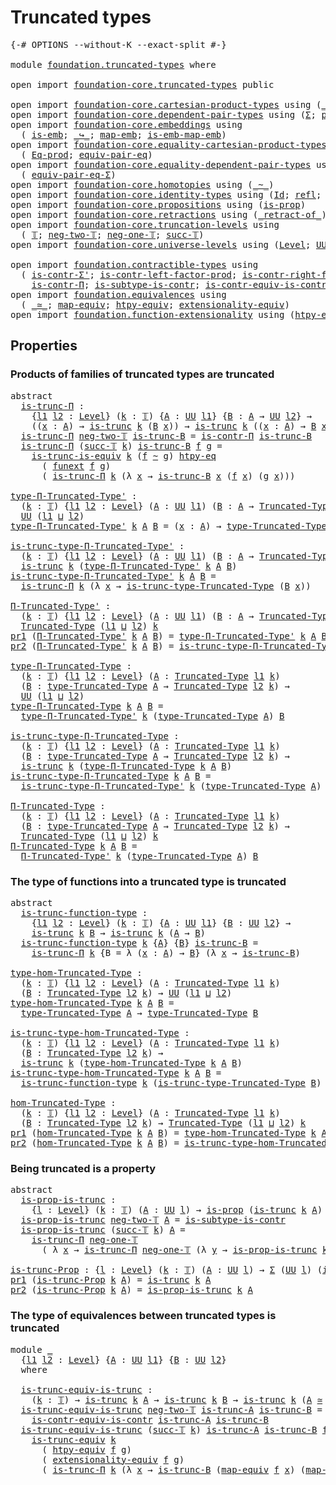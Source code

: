 # Truncated types

<pre class="Agda"><a id="28" class="Symbol">{-#</a> <a id="32" class="Keyword">OPTIONS</a> <a id="40" class="Pragma">--without-K</a> <a id="52" class="Pragma">--exact-split</a> <a id="66" class="Symbol">#-}</a>

<a id="71" class="Keyword">module</a> <a id="78" href="foundation.truncated-types.html" class="Module">foundation.truncated-types</a> <a id="105" class="Keyword">where</a>

<a id="112" class="Keyword">open</a> <a id="117" class="Keyword">import</a> <a id="124" href="foundation-core.truncated-types.html" class="Module">foundation-core.truncated-types</a> <a id="156" class="Keyword">public</a>

<a id="164" class="Keyword">open</a> <a id="169" class="Keyword">import</a> <a id="176" href="foundation-core.cartesian-product-types.html" class="Module">foundation-core.cartesian-product-types</a> <a id="216" class="Keyword">using</a> <a id="222" class="Symbol">(</a><a id="223" href="foundation-core.cartesian-product-types.html#577" class="Function Operator">_×_</a><a id="226" class="Symbol">)</a>
<a id="228" class="Keyword">open</a> <a id="233" class="Keyword">import</a> <a id="240" href="foundation-core.dependent-pair-types.html" class="Module">foundation-core.dependent-pair-types</a> <a id="277" class="Keyword">using</a> <a id="283" class="Symbol">(</a><a id="284" href="foundation-core.dependent-pair-types.html#502" class="Record">Σ</a><a id="285" class="Symbol">;</a> <a id="287" href="foundation-core.dependent-pair-types.html#575" class="InductiveConstructor">pair</a><a id="291" class="Symbol">;</a> <a id="293" href="foundation-core.dependent-pair-types.html#592" class="Field">pr1</a><a id="296" class="Symbol">;</a> <a id="298" href="foundation-core.dependent-pair-types.html#604" class="Field">pr2</a><a id="301" class="Symbol">)</a>
<a id="303" class="Keyword">open</a> <a id="308" class="Keyword">import</a> <a id="315" href="foundation-core.embeddings.html" class="Module">foundation-core.embeddings</a> <a id="342" class="Keyword">using</a>
  <a id="350" class="Symbol">(</a> <a id="352" href="foundation-core.embeddings.html#980" class="Function">is-emb</a><a id="358" class="Symbol">;</a> <a id="360" href="foundation-core.embeddings.html#1062" class="Function Operator">_↪_</a><a id="363" class="Symbol">;</a> <a id="365" href="foundation-core.embeddings.html#1205" class="Function">map-emb</a><a id="372" class="Symbol">;</a> <a id="374" href="foundation-core.embeddings.html#1252" class="Function">is-emb-map-emb</a><a id="388" class="Symbol">)</a>
<a id="390" class="Keyword">open</a> <a id="395" class="Keyword">import</a> <a id="402" href="foundation-core.equality-cartesian-product-types.html" class="Module">foundation-core.equality-cartesian-product-types</a> <a id="451" class="Keyword">using</a>
  <a id="459" class="Symbol">(</a> <a id="461" href="foundation-core.equality-cartesian-product-types.html#954" class="Function">Eq-prod</a><a id="468" class="Symbol">;</a> <a id="470" href="foundation-core.equality-cartesian-product-types.html#2322" class="Function">equiv-pair-eq</a><a id="483" class="Symbol">)</a>
<a id="485" class="Keyword">open</a> <a id="490" class="Keyword">import</a> <a id="497" href="foundation-core.equality-dependent-pair-types.html" class="Module">foundation-core.equality-dependent-pair-types</a> <a id="543" class="Keyword">using</a>
  <a id="551" class="Symbol">(</a> <a id="553" href="foundation-core.equality-dependent-pair-types.html#2412" class="Function">equiv-pair-eq-Σ</a><a id="568" class="Symbol">)</a>
<a id="570" class="Keyword">open</a> <a id="575" class="Keyword">import</a> <a id="582" href="foundation-core.homotopies.html" class="Module">foundation-core.homotopies</a> <a id="609" class="Keyword">using</a> <a id="615" class="Symbol">(</a><a id="616" href="foundation-core.homotopies.html#467" class="Function Operator">_~_</a><a id="619" class="Symbol">)</a>
<a id="621" class="Keyword">open</a> <a id="626" class="Keyword">import</a> <a id="633" href="foundation-core.identity-types.html" class="Module">foundation-core.identity-types</a> <a id="664" class="Keyword">using</a> <a id="670" class="Symbol">(</a><a id="671" href="foundation-core.identity-types.html#641" class="Datatype">Id</a><a id="673" class="Symbol">;</a> <a id="675" href="foundation-core.identity-types.html#694" class="InductiveConstructor">refl</a><a id="679" class="Symbol">;</a> <a id="681" href="foundation-core.identity-types.html#2853" class="Function">ap</a><a id="683" class="Symbol">;</a> <a id="685" href="foundation-core.identity-types.html#4583" class="Function">tr</a><a id="687" class="Symbol">)</a>
<a id="689" class="Keyword">open</a> <a id="694" class="Keyword">import</a> <a id="701" href="foundation-core.propositions.html" class="Module">foundation-core.propositions</a> <a id="730" class="Keyword">using</a> <a id="736" class="Symbol">(</a><a id="737" href="foundation-core.propositions.html#1246" class="Function">is-prop</a><a id="744" class="Symbol">)</a>
<a id="746" class="Keyword">open</a> <a id="751" class="Keyword">import</a> <a id="758" href="foundation-core.retractions.html" class="Module">foundation-core.retractions</a> <a id="786" class="Keyword">using</a> <a id="792" class="Symbol">(</a><a id="793" href="foundation-core.retractions.html#670" class="Function Operator">_retract-of_</a><a id="805" class="Symbol">)</a>
<a id="807" class="Keyword">open</a> <a id="812" class="Keyword">import</a> <a id="819" href="foundation-core.truncation-levels.html" class="Module">foundation-core.truncation-levels</a> <a id="853" class="Keyword">using</a>
  <a id="861" class="Symbol">(</a> <a id="863" href="foundation-core.truncation-levels.html#382" class="Datatype">𝕋</a><a id="864" class="Symbol">;</a> <a id="866" href="foundation-core.truncation-levels.html#403" class="InductiveConstructor">neg-two-𝕋</a><a id="875" class="Symbol">;</a> <a id="877" href="foundation-core.truncation-levels.html#435" class="Function">neg-one-𝕋</a><a id="886" class="Symbol">;</a> <a id="888" href="foundation-core.truncation-levels.html#419" class="InductiveConstructor">succ-𝕋</a><a id="894" class="Symbol">)</a>
<a id="896" class="Keyword">open</a> <a id="901" class="Keyword">import</a> <a id="908" href="foundation-core.universe-levels.html" class="Module">foundation-core.universe-levels</a> <a id="940" class="Keyword">using</a> <a id="946" class="Symbol">(</a><a id="947" href="Agda.Primitive.html#597" class="Postulate">Level</a><a id="952" class="Symbol">;</a> <a id="954" href="foundation-core.universe-levels.html#222" class="Primitive">UU</a><a id="956" class="Symbol">;</a> <a id="958" href="Agda.Primitive.html#810" class="Primitive Operator">_⊔_</a><a id="961" class="Symbol">)</a>

<a id="964" class="Keyword">open</a> <a id="969" class="Keyword">import</a> <a id="976" href="foundation.contractible-types.html" class="Module">foundation.contractible-types</a> <a id="1006" class="Keyword">using</a>
  <a id="1014" class="Symbol">(</a> <a id="1016" href="foundation-core.contractible-types.html#5794" class="Function">is-contr-Σ&#39;</a><a id="1027" class="Symbol">;</a> <a id="1029" href="foundation-core.contractible-types.html#4717" class="Function">is-contr-left-factor-prod</a><a id="1054" class="Symbol">;</a> <a id="1056" href="foundation-core.contractible-types.html#5065" class="Function">is-contr-right-factor-prod</a><a id="1082" class="Symbol">;</a>
    <a id="1088" href="foundation.contractible-types.html#1218" class="Function">is-contr-Π</a><a id="1098" class="Symbol">;</a> <a id="1100" href="foundation.contractible-types.html#2528" class="Function">is-subtype-is-contr</a><a id="1119" class="Symbol">;</a> <a id="1121" href="foundation.contractible-types.html#1681" class="Function">is-contr-equiv-is-contr</a><a id="1144" class="Symbol">)</a>
<a id="1146" class="Keyword">open</a> <a id="1151" class="Keyword">import</a> <a id="1158" href="foundation.equivalences.html" class="Module">foundation.equivalences</a> <a id="1182" class="Keyword">using</a>
  <a id="1190" class="Symbol">(</a> <a id="1192" href="foundation-core.equivalences.html#1607" class="Function Operator">_≃_</a><a id="1195" class="Symbol">;</a> <a id="1197" href="foundation-core.equivalences.html#1807" class="Function">map-equiv</a><a id="1206" class="Symbol">;</a> <a id="1208" href="foundation.equivalences.html#14032" class="Function">htpy-equiv</a><a id="1218" class="Symbol">;</a> <a id="1220" href="foundation.equivalences.html#14128" class="Function">extensionality-equiv</a><a id="1240" class="Symbol">)</a>
<a id="1242" class="Keyword">open</a> <a id="1247" class="Keyword">import</a> <a id="1254" href="foundation.function-extensionality.html" class="Module">foundation.function-extensionality</a> <a id="1289" class="Keyword">using</a> <a id="1295" class="Symbol">(</a><a id="1296" href="foundation.function-extensionality.html#946" class="Function">htpy-eq</a><a id="1303" class="Symbol">;</a> <a id="1305" href="foundation.function-extensionality.html#1240" class="Postulate">funext</a><a id="1311" class="Symbol">)</a>
</pre>
## Properties

### Products of families of truncated types are truncated

<pre class="Agda"><a id="1400" class="Keyword">abstract</a>
  <a id="is-trunc-Π"></a><a id="1411" href="foundation.truncated-types.html#1411" class="Function">is-trunc-Π</a> <a id="1422" class="Symbol">:</a>
    <a id="1428" class="Symbol">{</a><a id="1429" href="foundation.truncated-types.html#1429" class="Bound">l1</a> <a id="1432" href="foundation.truncated-types.html#1432" class="Bound">l2</a> <a id="1435" class="Symbol">:</a> <a id="1437" href="Agda.Primitive.html#597" class="Postulate">Level</a><a id="1442" class="Symbol">}</a> <a id="1444" class="Symbol">(</a><a id="1445" href="foundation.truncated-types.html#1445" class="Bound">k</a> <a id="1447" class="Symbol">:</a> <a id="1449" href="foundation-core.truncation-levels.html#382" class="Datatype">𝕋</a><a id="1450" class="Symbol">)</a> <a id="1452" class="Symbol">{</a><a id="1453" href="foundation.truncated-types.html#1453" class="Bound">A</a> <a id="1455" class="Symbol">:</a> <a id="1457" href="foundation-core.universe-levels.html#222" class="Primitive">UU</a> <a id="1460" href="foundation.truncated-types.html#1429" class="Bound">l1</a><a id="1462" class="Symbol">}</a> <a id="1464" class="Symbol">{</a><a id="1465" href="foundation.truncated-types.html#1465" class="Bound">B</a> <a id="1467" class="Symbol">:</a> <a id="1469" href="foundation.truncated-types.html#1453" class="Bound">A</a> <a id="1471" class="Symbol">→</a> <a id="1473" href="foundation-core.universe-levels.html#222" class="Primitive">UU</a> <a id="1476" href="foundation.truncated-types.html#1432" class="Bound">l2</a><a id="1478" class="Symbol">}</a> <a id="1480" class="Symbol">→</a>
    <a id="1486" class="Symbol">((</a><a id="1488" href="foundation.truncated-types.html#1488" class="Bound">x</a> <a id="1490" class="Symbol">:</a> <a id="1492" href="foundation.truncated-types.html#1453" class="Bound">A</a><a id="1493" class="Symbol">)</a> <a id="1495" class="Symbol">→</a> <a id="1497" href="foundation-core.truncated-types.html#1466" class="Function">is-trunc</a> <a id="1506" href="foundation.truncated-types.html#1445" class="Bound">k</a> <a id="1508" class="Symbol">(</a><a id="1509" href="foundation.truncated-types.html#1465" class="Bound">B</a> <a id="1511" href="foundation.truncated-types.html#1488" class="Bound">x</a><a id="1512" class="Symbol">))</a> <a id="1515" class="Symbol">→</a> <a id="1517" href="foundation-core.truncated-types.html#1466" class="Function">is-trunc</a> <a id="1526" href="foundation.truncated-types.html#1445" class="Bound">k</a> <a id="1528" class="Symbol">((</a><a id="1530" href="foundation.truncated-types.html#1530" class="Bound">x</a> <a id="1532" class="Symbol">:</a> <a id="1534" href="foundation.truncated-types.html#1453" class="Bound">A</a><a id="1535" class="Symbol">)</a> <a id="1537" class="Symbol">→</a> <a id="1539" href="foundation.truncated-types.html#1465" class="Bound">B</a> <a id="1541" href="foundation.truncated-types.html#1530" class="Bound">x</a><a id="1542" class="Symbol">)</a>
  <a id="1546" href="foundation.truncated-types.html#1411" class="Function">is-trunc-Π</a> <a id="1557" href="foundation-core.truncation-levels.html#403" class="InductiveConstructor">neg-two-𝕋</a> <a id="1567" href="foundation.truncated-types.html#1567" class="Bound">is-trunc-B</a> <a id="1578" class="Symbol">=</a> <a id="1580" href="foundation.contractible-types.html#1218" class="Function">is-contr-Π</a> <a id="1591" href="foundation.truncated-types.html#1567" class="Bound">is-trunc-B</a>
  <a id="1604" href="foundation.truncated-types.html#1411" class="Function">is-trunc-Π</a> <a id="1615" class="Symbol">(</a><a id="1616" href="foundation-core.truncation-levels.html#419" class="InductiveConstructor">succ-𝕋</a> <a id="1623" href="foundation.truncated-types.html#1623" class="Bound">k</a><a id="1624" class="Symbol">)</a> <a id="1626" href="foundation.truncated-types.html#1626" class="Bound">is-trunc-B</a> <a id="1637" href="foundation.truncated-types.html#1637" class="Bound">f</a> <a id="1639" href="foundation.truncated-types.html#1639" class="Bound">g</a> <a id="1641" class="Symbol">=</a>
    <a id="1647" href="foundation-core.truncated-types.html#3888" class="Function">is-trunc-is-equiv</a> <a id="1665" href="foundation.truncated-types.html#1623" class="Bound">k</a> <a id="1667" class="Symbol">(</a><a id="1668" href="foundation.truncated-types.html#1637" class="Bound">f</a> <a id="1670" href="foundation-core.homotopies.html#467" class="Function Operator">~</a> <a id="1672" href="foundation.truncated-types.html#1639" class="Bound">g</a><a id="1673" class="Symbol">)</a> <a id="1675" href="foundation.function-extensionality.html#946" class="Function">htpy-eq</a>
      <a id="1689" class="Symbol">(</a> <a id="1691" href="foundation.function-extensionality.html#1240" class="Postulate">funext</a> <a id="1698" href="foundation.truncated-types.html#1637" class="Bound">f</a> <a id="1700" href="foundation.truncated-types.html#1639" class="Bound">g</a><a id="1701" class="Symbol">)</a>
      <a id="1709" class="Symbol">(</a> <a id="1711" href="foundation.truncated-types.html#1411" class="Function">is-trunc-Π</a> <a id="1722" href="foundation.truncated-types.html#1623" class="Bound">k</a> <a id="1724" class="Symbol">(λ</a> <a id="1727" href="foundation.truncated-types.html#1727" class="Bound">x</a> <a id="1729" class="Symbol">→</a> <a id="1731" href="foundation.truncated-types.html#1626" class="Bound">is-trunc-B</a> <a id="1742" href="foundation.truncated-types.html#1727" class="Bound">x</a> <a id="1744" class="Symbol">(</a><a id="1745" href="foundation.truncated-types.html#1637" class="Bound">f</a> <a id="1747" href="foundation.truncated-types.html#1727" class="Bound">x</a><a id="1748" class="Symbol">)</a> <a id="1750" class="Symbol">(</a><a id="1751" href="foundation.truncated-types.html#1639" class="Bound">g</a> <a id="1753" href="foundation.truncated-types.html#1727" class="Bound">x</a><a id="1754" class="Symbol">)))</a>

<a id="type-Π-Truncated-Type&#39;"></a><a id="1759" href="foundation.truncated-types.html#1759" class="Function">type-Π-Truncated-Type&#39;</a> <a id="1782" class="Symbol">:</a>
  <a id="1786" class="Symbol">(</a><a id="1787" href="foundation.truncated-types.html#1787" class="Bound">k</a> <a id="1789" class="Symbol">:</a> <a id="1791" href="foundation-core.truncation-levels.html#382" class="Datatype">𝕋</a><a id="1792" class="Symbol">)</a> <a id="1794" class="Symbol">{</a><a id="1795" href="foundation.truncated-types.html#1795" class="Bound">l1</a> <a id="1798" href="foundation.truncated-types.html#1798" class="Bound">l2</a> <a id="1801" class="Symbol">:</a> <a id="1803" href="Agda.Primitive.html#597" class="Postulate">Level</a><a id="1808" class="Symbol">}</a> <a id="1810" class="Symbol">(</a><a id="1811" href="foundation.truncated-types.html#1811" class="Bound">A</a> <a id="1813" class="Symbol">:</a> <a id="1815" href="foundation-core.universe-levels.html#222" class="Primitive">UU</a> <a id="1818" href="foundation.truncated-types.html#1795" class="Bound">l1</a><a id="1820" class="Symbol">)</a> <a id="1822" class="Symbol">(</a><a id="1823" href="foundation.truncated-types.html#1823" class="Bound">B</a> <a id="1825" class="Symbol">:</a> <a id="1827" href="foundation.truncated-types.html#1811" class="Bound">A</a> <a id="1829" class="Symbol">→</a> <a id="1831" href="foundation-core.truncated-types.html#1651" class="Function">Truncated-Type</a> <a id="1846" href="foundation.truncated-types.html#1798" class="Bound">l2</a> <a id="1849" href="foundation.truncated-types.html#1787" class="Bound">k</a><a id="1850" class="Symbol">)</a> <a id="1852" class="Symbol">→</a>
  <a id="1856" href="foundation-core.universe-levels.html#222" class="Primitive">UU</a> <a id="1859" class="Symbol">(</a><a id="1860" href="foundation.truncated-types.html#1795" class="Bound">l1</a> <a id="1863" href="Agda.Primitive.html#810" class="Primitive Operator">⊔</a> <a id="1865" href="foundation.truncated-types.html#1798" class="Bound">l2</a><a id="1867" class="Symbol">)</a>
<a id="1869" href="foundation.truncated-types.html#1759" class="Function">type-Π-Truncated-Type&#39;</a> <a id="1892" href="foundation.truncated-types.html#1892" class="Bound">k</a> <a id="1894" href="foundation.truncated-types.html#1894" class="Bound">A</a> <a id="1896" href="foundation.truncated-types.html#1896" class="Bound">B</a> <a id="1898" class="Symbol">=</a> <a id="1900" class="Symbol">(</a><a id="1901" href="foundation.truncated-types.html#1901" class="Bound">x</a> <a id="1903" class="Symbol">:</a> <a id="1905" href="foundation.truncated-types.html#1894" class="Bound">A</a><a id="1906" class="Symbol">)</a> <a id="1908" class="Symbol">→</a> <a id="1910" href="foundation-core.truncated-types.html#1786" class="Function">type-Truncated-Type</a> <a id="1930" class="Symbol">(</a><a id="1931" href="foundation.truncated-types.html#1896" class="Bound">B</a> <a id="1933" href="foundation.truncated-types.html#1901" class="Bound">x</a><a id="1934" class="Symbol">)</a>

<a id="is-trunc-type-Π-Truncated-Type&#39;"></a><a id="1937" href="foundation.truncated-types.html#1937" class="Function">is-trunc-type-Π-Truncated-Type&#39;</a> <a id="1969" class="Symbol">:</a>
  <a id="1973" class="Symbol">(</a><a id="1974" href="foundation.truncated-types.html#1974" class="Bound">k</a> <a id="1976" class="Symbol">:</a> <a id="1978" href="foundation-core.truncation-levels.html#382" class="Datatype">𝕋</a><a id="1979" class="Symbol">)</a> <a id="1981" class="Symbol">{</a><a id="1982" href="foundation.truncated-types.html#1982" class="Bound">l1</a> <a id="1985" href="foundation.truncated-types.html#1985" class="Bound">l2</a> <a id="1988" class="Symbol">:</a> <a id="1990" href="Agda.Primitive.html#597" class="Postulate">Level</a><a id="1995" class="Symbol">}</a> <a id="1997" class="Symbol">(</a><a id="1998" href="foundation.truncated-types.html#1998" class="Bound">A</a> <a id="2000" class="Symbol">:</a> <a id="2002" href="foundation-core.universe-levels.html#222" class="Primitive">UU</a> <a id="2005" href="foundation.truncated-types.html#1982" class="Bound">l1</a><a id="2007" class="Symbol">)</a> <a id="2009" class="Symbol">(</a><a id="2010" href="foundation.truncated-types.html#2010" class="Bound">B</a> <a id="2012" class="Symbol">:</a> <a id="2014" href="foundation.truncated-types.html#1998" class="Bound">A</a> <a id="2016" class="Symbol">→</a> <a id="2018" href="foundation-core.truncated-types.html#1651" class="Function">Truncated-Type</a> <a id="2033" href="foundation.truncated-types.html#1985" class="Bound">l2</a> <a id="2036" href="foundation.truncated-types.html#1974" class="Bound">k</a><a id="2037" class="Symbol">)</a> <a id="2039" class="Symbol">→</a>
  <a id="2043" href="foundation-core.truncated-types.html#1466" class="Function">is-trunc</a> <a id="2052" href="foundation.truncated-types.html#1974" class="Bound">k</a> <a id="2054" class="Symbol">(</a><a id="2055" href="foundation.truncated-types.html#1759" class="Function">type-Π-Truncated-Type&#39;</a> <a id="2078" href="foundation.truncated-types.html#1974" class="Bound">k</a> <a id="2080" href="foundation.truncated-types.html#1998" class="Bound">A</a> <a id="2082" href="foundation.truncated-types.html#2010" class="Bound">B</a><a id="2083" class="Symbol">)</a>
<a id="2085" href="foundation.truncated-types.html#1937" class="Function">is-trunc-type-Π-Truncated-Type&#39;</a> <a id="2117" href="foundation.truncated-types.html#2117" class="Bound">k</a> <a id="2119" href="foundation.truncated-types.html#2119" class="Bound">A</a> <a id="2121" href="foundation.truncated-types.html#2121" class="Bound">B</a> <a id="2123" class="Symbol">=</a>
  <a id="2127" href="foundation.truncated-types.html#1411" class="Function">is-trunc-Π</a> <a id="2138" href="foundation.truncated-types.html#2117" class="Bound">k</a> <a id="2140" class="Symbol">(λ</a> <a id="2143" href="foundation.truncated-types.html#2143" class="Bound">x</a> <a id="2145" class="Symbol">→</a> <a id="2147" href="foundation-core.truncated-types.html#1878" class="Function">is-trunc-type-Truncated-Type</a> <a id="2176" class="Symbol">(</a><a id="2177" href="foundation.truncated-types.html#2121" class="Bound">B</a> <a id="2179" href="foundation.truncated-types.html#2143" class="Bound">x</a><a id="2180" class="Symbol">))</a>

<a id="Π-Truncated-Type&#39;"></a><a id="2184" href="foundation.truncated-types.html#2184" class="Function">Π-Truncated-Type&#39;</a> <a id="2202" class="Symbol">:</a>
  <a id="2206" class="Symbol">(</a><a id="2207" href="foundation.truncated-types.html#2207" class="Bound">k</a> <a id="2209" class="Symbol">:</a> <a id="2211" href="foundation-core.truncation-levels.html#382" class="Datatype">𝕋</a><a id="2212" class="Symbol">)</a> <a id="2214" class="Symbol">{</a><a id="2215" href="foundation.truncated-types.html#2215" class="Bound">l1</a> <a id="2218" href="foundation.truncated-types.html#2218" class="Bound">l2</a> <a id="2221" class="Symbol">:</a> <a id="2223" href="Agda.Primitive.html#597" class="Postulate">Level</a><a id="2228" class="Symbol">}</a> <a id="2230" class="Symbol">(</a><a id="2231" href="foundation.truncated-types.html#2231" class="Bound">A</a> <a id="2233" class="Symbol">:</a> <a id="2235" href="foundation-core.universe-levels.html#222" class="Primitive">UU</a> <a id="2238" href="foundation.truncated-types.html#2215" class="Bound">l1</a><a id="2240" class="Symbol">)</a> <a id="2242" class="Symbol">(</a><a id="2243" href="foundation.truncated-types.html#2243" class="Bound">B</a> <a id="2245" class="Symbol">:</a> <a id="2247" href="foundation.truncated-types.html#2231" class="Bound">A</a> <a id="2249" class="Symbol">→</a> <a id="2251" href="foundation-core.truncated-types.html#1651" class="Function">Truncated-Type</a> <a id="2266" href="foundation.truncated-types.html#2218" class="Bound">l2</a> <a id="2269" href="foundation.truncated-types.html#2207" class="Bound">k</a><a id="2270" class="Symbol">)</a> <a id="2272" class="Symbol">→</a>
  <a id="2276" href="foundation-core.truncated-types.html#1651" class="Function">Truncated-Type</a> <a id="2291" class="Symbol">(</a><a id="2292" href="foundation.truncated-types.html#2215" class="Bound">l1</a> <a id="2295" href="Agda.Primitive.html#810" class="Primitive Operator">⊔</a> <a id="2297" href="foundation.truncated-types.html#2218" class="Bound">l2</a><a id="2299" class="Symbol">)</a> <a id="2301" href="foundation.truncated-types.html#2207" class="Bound">k</a>
<a id="2303" href="foundation-core.dependent-pair-types.html#592" class="Field">pr1</a> <a id="2307" class="Symbol">(</a><a id="2308" href="foundation.truncated-types.html#2184" class="Function">Π-Truncated-Type&#39;</a> <a id="2326" href="foundation.truncated-types.html#2326" class="Bound">k</a> <a id="2328" href="foundation.truncated-types.html#2328" class="Bound">A</a> <a id="2330" href="foundation.truncated-types.html#2330" class="Bound">B</a><a id="2331" class="Symbol">)</a> <a id="2333" class="Symbol">=</a> <a id="2335" href="foundation.truncated-types.html#1759" class="Function">type-Π-Truncated-Type&#39;</a> <a id="2358" href="foundation.truncated-types.html#2326" class="Bound">k</a> <a id="2360" href="foundation.truncated-types.html#2328" class="Bound">A</a> <a id="2362" href="foundation.truncated-types.html#2330" class="Bound">B</a>
<a id="2364" href="foundation-core.dependent-pair-types.html#604" class="Field">pr2</a> <a id="2368" class="Symbol">(</a><a id="2369" href="foundation.truncated-types.html#2184" class="Function">Π-Truncated-Type&#39;</a> <a id="2387" href="foundation.truncated-types.html#2387" class="Bound">k</a> <a id="2389" href="foundation.truncated-types.html#2389" class="Bound">A</a> <a id="2391" href="foundation.truncated-types.html#2391" class="Bound">B</a><a id="2392" class="Symbol">)</a> <a id="2394" class="Symbol">=</a> <a id="2396" href="foundation.truncated-types.html#1937" class="Function">is-trunc-type-Π-Truncated-Type&#39;</a> <a id="2428" href="foundation.truncated-types.html#2387" class="Bound">k</a> <a id="2430" href="foundation.truncated-types.html#2389" class="Bound">A</a> <a id="2432" href="foundation.truncated-types.html#2391" class="Bound">B</a>

<a id="type-Π-Truncated-Type"></a><a id="2435" href="foundation.truncated-types.html#2435" class="Function">type-Π-Truncated-Type</a> <a id="2457" class="Symbol">:</a>
  <a id="2461" class="Symbol">(</a><a id="2462" href="foundation.truncated-types.html#2462" class="Bound">k</a> <a id="2464" class="Symbol">:</a> <a id="2466" href="foundation-core.truncation-levels.html#382" class="Datatype">𝕋</a><a id="2467" class="Symbol">)</a> <a id="2469" class="Symbol">{</a><a id="2470" href="foundation.truncated-types.html#2470" class="Bound">l1</a> <a id="2473" href="foundation.truncated-types.html#2473" class="Bound">l2</a> <a id="2476" class="Symbol">:</a> <a id="2478" href="Agda.Primitive.html#597" class="Postulate">Level</a><a id="2483" class="Symbol">}</a> <a id="2485" class="Symbol">(</a><a id="2486" href="foundation.truncated-types.html#2486" class="Bound">A</a> <a id="2488" class="Symbol">:</a> <a id="2490" href="foundation-core.truncated-types.html#1651" class="Function">Truncated-Type</a> <a id="2505" href="foundation.truncated-types.html#2470" class="Bound">l1</a> <a id="2508" href="foundation.truncated-types.html#2462" class="Bound">k</a><a id="2509" class="Symbol">)</a>
  <a id="2513" class="Symbol">(</a><a id="2514" href="foundation.truncated-types.html#2514" class="Bound">B</a> <a id="2516" class="Symbol">:</a> <a id="2518" href="foundation-core.truncated-types.html#1786" class="Function">type-Truncated-Type</a> <a id="2538" href="foundation.truncated-types.html#2486" class="Bound">A</a> <a id="2540" class="Symbol">→</a> <a id="2542" href="foundation-core.truncated-types.html#1651" class="Function">Truncated-Type</a> <a id="2557" href="foundation.truncated-types.html#2473" class="Bound">l2</a> <a id="2560" href="foundation.truncated-types.html#2462" class="Bound">k</a><a id="2561" class="Symbol">)</a> <a id="2563" class="Symbol">→</a>
  <a id="2567" href="foundation-core.universe-levels.html#222" class="Primitive">UU</a> <a id="2570" class="Symbol">(</a><a id="2571" href="foundation.truncated-types.html#2470" class="Bound">l1</a> <a id="2574" href="Agda.Primitive.html#810" class="Primitive Operator">⊔</a> <a id="2576" href="foundation.truncated-types.html#2473" class="Bound">l2</a><a id="2578" class="Symbol">)</a>
<a id="2580" href="foundation.truncated-types.html#2435" class="Function">type-Π-Truncated-Type</a> <a id="2602" href="foundation.truncated-types.html#2602" class="Bound">k</a> <a id="2604" href="foundation.truncated-types.html#2604" class="Bound">A</a> <a id="2606" href="foundation.truncated-types.html#2606" class="Bound">B</a> <a id="2608" class="Symbol">=</a>
  <a id="2612" href="foundation.truncated-types.html#1759" class="Function">type-Π-Truncated-Type&#39;</a> <a id="2635" href="foundation.truncated-types.html#2602" class="Bound">k</a> <a id="2637" class="Symbol">(</a><a id="2638" href="foundation-core.truncated-types.html#1786" class="Function">type-Truncated-Type</a> <a id="2658" href="foundation.truncated-types.html#2604" class="Bound">A</a><a id="2659" class="Symbol">)</a> <a id="2661" href="foundation.truncated-types.html#2606" class="Bound">B</a>

<a id="is-trunc-type-Π-Truncated-Type"></a><a id="2664" href="foundation.truncated-types.html#2664" class="Function">is-trunc-type-Π-Truncated-Type</a> <a id="2695" class="Symbol">:</a>
  <a id="2699" class="Symbol">(</a><a id="2700" href="foundation.truncated-types.html#2700" class="Bound">k</a> <a id="2702" class="Symbol">:</a> <a id="2704" href="foundation-core.truncation-levels.html#382" class="Datatype">𝕋</a><a id="2705" class="Symbol">)</a> <a id="2707" class="Symbol">{</a><a id="2708" href="foundation.truncated-types.html#2708" class="Bound">l1</a> <a id="2711" href="foundation.truncated-types.html#2711" class="Bound">l2</a> <a id="2714" class="Symbol">:</a> <a id="2716" href="Agda.Primitive.html#597" class="Postulate">Level</a><a id="2721" class="Symbol">}</a> <a id="2723" class="Symbol">(</a><a id="2724" href="foundation.truncated-types.html#2724" class="Bound">A</a> <a id="2726" class="Symbol">:</a> <a id="2728" href="foundation-core.truncated-types.html#1651" class="Function">Truncated-Type</a> <a id="2743" href="foundation.truncated-types.html#2708" class="Bound">l1</a> <a id="2746" href="foundation.truncated-types.html#2700" class="Bound">k</a><a id="2747" class="Symbol">)</a>
  <a id="2751" class="Symbol">(</a><a id="2752" href="foundation.truncated-types.html#2752" class="Bound">B</a> <a id="2754" class="Symbol">:</a> <a id="2756" href="foundation-core.truncated-types.html#1786" class="Function">type-Truncated-Type</a> <a id="2776" href="foundation.truncated-types.html#2724" class="Bound">A</a> <a id="2778" class="Symbol">→</a> <a id="2780" href="foundation-core.truncated-types.html#1651" class="Function">Truncated-Type</a> <a id="2795" href="foundation.truncated-types.html#2711" class="Bound">l2</a> <a id="2798" href="foundation.truncated-types.html#2700" class="Bound">k</a><a id="2799" class="Symbol">)</a> <a id="2801" class="Symbol">→</a>
  <a id="2805" href="foundation-core.truncated-types.html#1466" class="Function">is-trunc</a> <a id="2814" href="foundation.truncated-types.html#2700" class="Bound">k</a> <a id="2816" class="Symbol">(</a><a id="2817" href="foundation.truncated-types.html#2435" class="Function">type-Π-Truncated-Type</a> <a id="2839" href="foundation.truncated-types.html#2700" class="Bound">k</a> <a id="2841" href="foundation.truncated-types.html#2724" class="Bound">A</a> <a id="2843" href="foundation.truncated-types.html#2752" class="Bound">B</a><a id="2844" class="Symbol">)</a>
<a id="2846" href="foundation.truncated-types.html#2664" class="Function">is-trunc-type-Π-Truncated-Type</a> <a id="2877" href="foundation.truncated-types.html#2877" class="Bound">k</a> <a id="2879" href="foundation.truncated-types.html#2879" class="Bound">A</a> <a id="2881" href="foundation.truncated-types.html#2881" class="Bound">B</a> <a id="2883" class="Symbol">=</a>
  <a id="2887" href="foundation.truncated-types.html#1937" class="Function">is-trunc-type-Π-Truncated-Type&#39;</a> <a id="2919" href="foundation.truncated-types.html#2877" class="Bound">k</a> <a id="2921" class="Symbol">(</a><a id="2922" href="foundation-core.truncated-types.html#1786" class="Function">type-Truncated-Type</a> <a id="2942" href="foundation.truncated-types.html#2879" class="Bound">A</a><a id="2943" class="Symbol">)</a> <a id="2945" href="foundation.truncated-types.html#2881" class="Bound">B</a>

<a id="Π-Truncated-Type"></a><a id="2948" href="foundation.truncated-types.html#2948" class="Function">Π-Truncated-Type</a> <a id="2965" class="Symbol">:</a>
  <a id="2969" class="Symbol">(</a><a id="2970" href="foundation.truncated-types.html#2970" class="Bound">k</a> <a id="2972" class="Symbol">:</a> <a id="2974" href="foundation-core.truncation-levels.html#382" class="Datatype">𝕋</a><a id="2975" class="Symbol">)</a> <a id="2977" class="Symbol">{</a><a id="2978" href="foundation.truncated-types.html#2978" class="Bound">l1</a> <a id="2981" href="foundation.truncated-types.html#2981" class="Bound">l2</a> <a id="2984" class="Symbol">:</a> <a id="2986" href="Agda.Primitive.html#597" class="Postulate">Level</a><a id="2991" class="Symbol">}</a> <a id="2993" class="Symbol">(</a><a id="2994" href="foundation.truncated-types.html#2994" class="Bound">A</a> <a id="2996" class="Symbol">:</a> <a id="2998" href="foundation-core.truncated-types.html#1651" class="Function">Truncated-Type</a> <a id="3013" href="foundation.truncated-types.html#2978" class="Bound">l1</a> <a id="3016" href="foundation.truncated-types.html#2970" class="Bound">k</a><a id="3017" class="Symbol">)</a>
  <a id="3021" class="Symbol">(</a><a id="3022" href="foundation.truncated-types.html#3022" class="Bound">B</a> <a id="3024" class="Symbol">:</a> <a id="3026" href="foundation-core.truncated-types.html#1786" class="Function">type-Truncated-Type</a> <a id="3046" href="foundation.truncated-types.html#2994" class="Bound">A</a> <a id="3048" class="Symbol">→</a> <a id="3050" href="foundation-core.truncated-types.html#1651" class="Function">Truncated-Type</a> <a id="3065" href="foundation.truncated-types.html#2981" class="Bound">l2</a> <a id="3068" href="foundation.truncated-types.html#2970" class="Bound">k</a><a id="3069" class="Symbol">)</a> <a id="3071" class="Symbol">→</a>
  <a id="3075" href="foundation-core.truncated-types.html#1651" class="Function">Truncated-Type</a> <a id="3090" class="Symbol">(</a><a id="3091" href="foundation.truncated-types.html#2978" class="Bound">l1</a> <a id="3094" href="Agda.Primitive.html#810" class="Primitive Operator">⊔</a> <a id="3096" href="foundation.truncated-types.html#2981" class="Bound">l2</a><a id="3098" class="Symbol">)</a> <a id="3100" href="foundation.truncated-types.html#2970" class="Bound">k</a>
<a id="3102" href="foundation.truncated-types.html#2948" class="Function">Π-Truncated-Type</a> <a id="3119" href="foundation.truncated-types.html#3119" class="Bound">k</a> <a id="3121" href="foundation.truncated-types.html#3121" class="Bound">A</a> <a id="3123" href="foundation.truncated-types.html#3123" class="Bound">B</a> <a id="3125" class="Symbol">=</a>
  <a id="3129" href="foundation.truncated-types.html#2184" class="Function">Π-Truncated-Type&#39;</a> <a id="3147" href="foundation.truncated-types.html#3119" class="Bound">k</a> <a id="3149" class="Symbol">(</a><a id="3150" href="foundation-core.truncated-types.html#1786" class="Function">type-Truncated-Type</a> <a id="3170" href="foundation.truncated-types.html#3121" class="Bound">A</a><a id="3171" class="Symbol">)</a> <a id="3173" href="foundation.truncated-types.html#3123" class="Bound">B</a>
</pre>
### The type of functions into a truncated type is truncated

<pre class="Agda"><a id="3250" class="Keyword">abstract</a>
  <a id="is-trunc-function-type"></a><a id="3261" href="foundation.truncated-types.html#3261" class="Function">is-trunc-function-type</a> <a id="3284" class="Symbol">:</a>
    <a id="3290" class="Symbol">{</a><a id="3291" href="foundation.truncated-types.html#3291" class="Bound">l1</a> <a id="3294" href="foundation.truncated-types.html#3294" class="Bound">l2</a> <a id="3297" class="Symbol">:</a> <a id="3299" href="Agda.Primitive.html#597" class="Postulate">Level</a><a id="3304" class="Symbol">}</a> <a id="3306" class="Symbol">(</a><a id="3307" href="foundation.truncated-types.html#3307" class="Bound">k</a> <a id="3309" class="Symbol">:</a> <a id="3311" href="foundation-core.truncation-levels.html#382" class="Datatype">𝕋</a><a id="3312" class="Symbol">)</a> <a id="3314" class="Symbol">{</a><a id="3315" href="foundation.truncated-types.html#3315" class="Bound">A</a> <a id="3317" class="Symbol">:</a> <a id="3319" href="foundation-core.universe-levels.html#222" class="Primitive">UU</a> <a id="3322" href="foundation.truncated-types.html#3291" class="Bound">l1</a><a id="3324" class="Symbol">}</a> <a id="3326" class="Symbol">{</a><a id="3327" href="foundation.truncated-types.html#3327" class="Bound">B</a> <a id="3329" class="Symbol">:</a> <a id="3331" href="foundation-core.universe-levels.html#222" class="Primitive">UU</a> <a id="3334" href="foundation.truncated-types.html#3294" class="Bound">l2</a><a id="3336" class="Symbol">}</a> <a id="3338" class="Symbol">→</a>
    <a id="3344" href="foundation-core.truncated-types.html#1466" class="Function">is-trunc</a> <a id="3353" href="foundation.truncated-types.html#3307" class="Bound">k</a> <a id="3355" href="foundation.truncated-types.html#3327" class="Bound">B</a> <a id="3357" class="Symbol">→</a> <a id="3359" href="foundation-core.truncated-types.html#1466" class="Function">is-trunc</a> <a id="3368" href="foundation.truncated-types.html#3307" class="Bound">k</a> <a id="3370" class="Symbol">(</a><a id="3371" href="foundation.truncated-types.html#3315" class="Bound">A</a> <a id="3373" class="Symbol">→</a> <a id="3375" href="foundation.truncated-types.html#3327" class="Bound">B</a><a id="3376" class="Symbol">)</a>
  <a id="3380" href="foundation.truncated-types.html#3261" class="Function">is-trunc-function-type</a> <a id="3403" href="foundation.truncated-types.html#3403" class="Bound">k</a> <a id="3405" class="Symbol">{</a><a id="3406" href="foundation.truncated-types.html#3406" class="Bound">A</a><a id="3407" class="Symbol">}</a> <a id="3409" class="Symbol">{</a><a id="3410" href="foundation.truncated-types.html#3410" class="Bound">B</a><a id="3411" class="Symbol">}</a> <a id="3413" href="foundation.truncated-types.html#3413" class="Bound">is-trunc-B</a> <a id="3424" class="Symbol">=</a>
    <a id="3430" href="foundation.truncated-types.html#1411" class="Function">is-trunc-Π</a> <a id="3441" href="foundation.truncated-types.html#3403" class="Bound">k</a> <a id="3443" class="Symbol">{</a><a id="3444" class="Argument">B</a> <a id="3446" class="Symbol">=</a> <a id="3448" class="Symbol">λ</a> <a id="3450" class="Symbol">(</a><a id="3451" href="foundation.truncated-types.html#3451" class="Bound">x</a> <a id="3453" class="Symbol">:</a> <a id="3455" href="foundation.truncated-types.html#3406" class="Bound">A</a><a id="3456" class="Symbol">)</a> <a id="3458" class="Symbol">→</a> <a id="3460" href="foundation.truncated-types.html#3410" class="Bound">B</a><a id="3461" class="Symbol">}</a> <a id="3463" class="Symbol">(λ</a> <a id="3466" href="foundation.truncated-types.html#3466" class="Bound">x</a> <a id="3468" class="Symbol">→</a> <a id="3470" href="foundation.truncated-types.html#3413" class="Bound">is-trunc-B</a><a id="3480" class="Symbol">)</a>

<a id="type-hom-Truncated-Type"></a><a id="3483" href="foundation.truncated-types.html#3483" class="Function">type-hom-Truncated-Type</a> <a id="3507" class="Symbol">:</a>
  <a id="3511" class="Symbol">(</a><a id="3512" href="foundation.truncated-types.html#3512" class="Bound">k</a> <a id="3514" class="Symbol">:</a> <a id="3516" href="foundation-core.truncation-levels.html#382" class="Datatype">𝕋</a><a id="3517" class="Symbol">)</a> <a id="3519" class="Symbol">{</a><a id="3520" href="foundation.truncated-types.html#3520" class="Bound">l1</a> <a id="3523" href="foundation.truncated-types.html#3523" class="Bound">l2</a> <a id="3526" class="Symbol">:</a> <a id="3528" href="Agda.Primitive.html#597" class="Postulate">Level</a><a id="3533" class="Symbol">}</a> <a id="3535" class="Symbol">(</a><a id="3536" href="foundation.truncated-types.html#3536" class="Bound">A</a> <a id="3538" class="Symbol">:</a> <a id="3540" href="foundation-core.truncated-types.html#1651" class="Function">Truncated-Type</a> <a id="3555" href="foundation.truncated-types.html#3520" class="Bound">l1</a> <a id="3558" href="foundation.truncated-types.html#3512" class="Bound">k</a><a id="3559" class="Symbol">)</a>
  <a id="3563" class="Symbol">(</a><a id="3564" href="foundation.truncated-types.html#3564" class="Bound">B</a> <a id="3566" class="Symbol">:</a> <a id="3568" href="foundation-core.truncated-types.html#1651" class="Function">Truncated-Type</a> <a id="3583" href="foundation.truncated-types.html#3523" class="Bound">l2</a> <a id="3586" href="foundation.truncated-types.html#3512" class="Bound">k</a><a id="3587" class="Symbol">)</a> <a id="3589" class="Symbol">→</a> <a id="3591" href="foundation-core.universe-levels.html#222" class="Primitive">UU</a> <a id="3594" class="Symbol">(</a><a id="3595" href="foundation.truncated-types.html#3520" class="Bound">l1</a> <a id="3598" href="Agda.Primitive.html#810" class="Primitive Operator">⊔</a> <a id="3600" href="foundation.truncated-types.html#3523" class="Bound">l2</a><a id="3602" class="Symbol">)</a>
<a id="3604" href="foundation.truncated-types.html#3483" class="Function">type-hom-Truncated-Type</a> <a id="3628" href="foundation.truncated-types.html#3628" class="Bound">k</a> <a id="3630" href="foundation.truncated-types.html#3630" class="Bound">A</a> <a id="3632" href="foundation.truncated-types.html#3632" class="Bound">B</a> <a id="3634" class="Symbol">=</a>
  <a id="3638" href="foundation-core.truncated-types.html#1786" class="Function">type-Truncated-Type</a> <a id="3658" href="foundation.truncated-types.html#3630" class="Bound">A</a> <a id="3660" class="Symbol">→</a> <a id="3662" href="foundation-core.truncated-types.html#1786" class="Function">type-Truncated-Type</a> <a id="3682" href="foundation.truncated-types.html#3632" class="Bound">B</a>

<a id="is-trunc-type-hom-Truncated-Type"></a><a id="3685" href="foundation.truncated-types.html#3685" class="Function">is-trunc-type-hom-Truncated-Type</a> <a id="3718" class="Symbol">:</a>
  <a id="3722" class="Symbol">(</a><a id="3723" href="foundation.truncated-types.html#3723" class="Bound">k</a> <a id="3725" class="Symbol">:</a> <a id="3727" href="foundation-core.truncation-levels.html#382" class="Datatype">𝕋</a><a id="3728" class="Symbol">)</a> <a id="3730" class="Symbol">{</a><a id="3731" href="foundation.truncated-types.html#3731" class="Bound">l1</a> <a id="3734" href="foundation.truncated-types.html#3734" class="Bound">l2</a> <a id="3737" class="Symbol">:</a> <a id="3739" href="Agda.Primitive.html#597" class="Postulate">Level</a><a id="3744" class="Symbol">}</a> <a id="3746" class="Symbol">(</a><a id="3747" href="foundation.truncated-types.html#3747" class="Bound">A</a> <a id="3749" class="Symbol">:</a> <a id="3751" href="foundation-core.truncated-types.html#1651" class="Function">Truncated-Type</a> <a id="3766" href="foundation.truncated-types.html#3731" class="Bound">l1</a> <a id="3769" href="foundation.truncated-types.html#3723" class="Bound">k</a><a id="3770" class="Symbol">)</a>
  <a id="3774" class="Symbol">(</a><a id="3775" href="foundation.truncated-types.html#3775" class="Bound">B</a> <a id="3777" class="Symbol">:</a> <a id="3779" href="foundation-core.truncated-types.html#1651" class="Function">Truncated-Type</a> <a id="3794" href="foundation.truncated-types.html#3734" class="Bound">l2</a> <a id="3797" href="foundation.truncated-types.html#3723" class="Bound">k</a><a id="3798" class="Symbol">)</a> <a id="3800" class="Symbol">→</a>
  <a id="3804" href="foundation-core.truncated-types.html#1466" class="Function">is-trunc</a> <a id="3813" href="foundation.truncated-types.html#3723" class="Bound">k</a> <a id="3815" class="Symbol">(</a><a id="3816" href="foundation.truncated-types.html#3483" class="Function">type-hom-Truncated-Type</a> <a id="3840" href="foundation.truncated-types.html#3723" class="Bound">k</a> <a id="3842" href="foundation.truncated-types.html#3747" class="Bound">A</a> <a id="3844" href="foundation.truncated-types.html#3775" class="Bound">B</a><a id="3845" class="Symbol">)</a>
<a id="3847" href="foundation.truncated-types.html#3685" class="Function">is-trunc-type-hom-Truncated-Type</a> <a id="3880" href="foundation.truncated-types.html#3880" class="Bound">k</a> <a id="3882" href="foundation.truncated-types.html#3882" class="Bound">A</a> <a id="3884" href="foundation.truncated-types.html#3884" class="Bound">B</a> <a id="3886" class="Symbol">=</a>
  <a id="3890" href="foundation.truncated-types.html#3261" class="Function">is-trunc-function-type</a> <a id="3913" href="foundation.truncated-types.html#3880" class="Bound">k</a> <a id="3915" class="Symbol">(</a><a id="3916" href="foundation-core.truncated-types.html#1878" class="Function">is-trunc-type-Truncated-Type</a> <a id="3945" href="foundation.truncated-types.html#3884" class="Bound">B</a><a id="3946" class="Symbol">)</a>

<a id="hom-Truncated-Type"></a><a id="3949" href="foundation.truncated-types.html#3949" class="Function">hom-Truncated-Type</a> <a id="3968" class="Symbol">:</a>
  <a id="3972" class="Symbol">(</a><a id="3973" href="foundation.truncated-types.html#3973" class="Bound">k</a> <a id="3975" class="Symbol">:</a> <a id="3977" href="foundation-core.truncation-levels.html#382" class="Datatype">𝕋</a><a id="3978" class="Symbol">)</a> <a id="3980" class="Symbol">{</a><a id="3981" href="foundation.truncated-types.html#3981" class="Bound">l1</a> <a id="3984" href="foundation.truncated-types.html#3984" class="Bound">l2</a> <a id="3987" class="Symbol">:</a> <a id="3989" href="Agda.Primitive.html#597" class="Postulate">Level</a><a id="3994" class="Symbol">}</a> <a id="3996" class="Symbol">(</a><a id="3997" href="foundation.truncated-types.html#3997" class="Bound">A</a> <a id="3999" class="Symbol">:</a> <a id="4001" href="foundation-core.truncated-types.html#1651" class="Function">Truncated-Type</a> <a id="4016" href="foundation.truncated-types.html#3981" class="Bound">l1</a> <a id="4019" href="foundation.truncated-types.html#3973" class="Bound">k</a><a id="4020" class="Symbol">)</a>
  <a id="4024" class="Symbol">(</a><a id="4025" href="foundation.truncated-types.html#4025" class="Bound">B</a> <a id="4027" class="Symbol">:</a> <a id="4029" href="foundation-core.truncated-types.html#1651" class="Function">Truncated-Type</a> <a id="4044" href="foundation.truncated-types.html#3984" class="Bound">l2</a> <a id="4047" href="foundation.truncated-types.html#3973" class="Bound">k</a><a id="4048" class="Symbol">)</a> <a id="4050" class="Symbol">→</a> <a id="4052" href="foundation-core.truncated-types.html#1651" class="Function">Truncated-Type</a> <a id="4067" class="Symbol">(</a><a id="4068" href="foundation.truncated-types.html#3981" class="Bound">l1</a> <a id="4071" href="Agda.Primitive.html#810" class="Primitive Operator">⊔</a> <a id="4073" href="foundation.truncated-types.html#3984" class="Bound">l2</a><a id="4075" class="Symbol">)</a> <a id="4077" href="foundation.truncated-types.html#3973" class="Bound">k</a>
<a id="4079" href="foundation-core.dependent-pair-types.html#592" class="Field">pr1</a> <a id="4083" class="Symbol">(</a><a id="4084" href="foundation.truncated-types.html#3949" class="Function">hom-Truncated-Type</a> <a id="4103" href="foundation.truncated-types.html#4103" class="Bound">k</a> <a id="4105" href="foundation.truncated-types.html#4105" class="Bound">A</a> <a id="4107" href="foundation.truncated-types.html#4107" class="Bound">B</a><a id="4108" class="Symbol">)</a> <a id="4110" class="Symbol">=</a> <a id="4112" href="foundation.truncated-types.html#3483" class="Function">type-hom-Truncated-Type</a> <a id="4136" href="foundation.truncated-types.html#4103" class="Bound">k</a> <a id="4138" href="foundation.truncated-types.html#4105" class="Bound">A</a> <a id="4140" href="foundation.truncated-types.html#4107" class="Bound">B</a>
<a id="4142" href="foundation-core.dependent-pair-types.html#604" class="Field">pr2</a> <a id="4146" class="Symbol">(</a><a id="4147" href="foundation.truncated-types.html#3949" class="Function">hom-Truncated-Type</a> <a id="4166" href="foundation.truncated-types.html#4166" class="Bound">k</a> <a id="4168" href="foundation.truncated-types.html#4168" class="Bound">A</a> <a id="4170" href="foundation.truncated-types.html#4170" class="Bound">B</a><a id="4171" class="Symbol">)</a> <a id="4173" class="Symbol">=</a> <a id="4175" href="foundation.truncated-types.html#3685" class="Function">is-trunc-type-hom-Truncated-Type</a> <a id="4208" href="foundation.truncated-types.html#4166" class="Bound">k</a> <a id="4210" href="foundation.truncated-types.html#4168" class="Bound">A</a> <a id="4212" href="foundation.truncated-types.html#4170" class="Bound">B</a>
</pre>
### Being truncated is a property

<pre class="Agda"><a id="4262" class="Keyword">abstract</a>
  <a id="is-prop-is-trunc"></a><a id="4273" href="foundation.truncated-types.html#4273" class="Function">is-prop-is-trunc</a> <a id="4290" class="Symbol">:</a>
    <a id="4296" class="Symbol">{</a><a id="4297" href="foundation.truncated-types.html#4297" class="Bound">l</a> <a id="4299" class="Symbol">:</a> <a id="4301" href="Agda.Primitive.html#597" class="Postulate">Level</a><a id="4306" class="Symbol">}</a> <a id="4308" class="Symbol">(</a><a id="4309" href="foundation.truncated-types.html#4309" class="Bound">k</a> <a id="4311" class="Symbol">:</a> <a id="4313" href="foundation-core.truncation-levels.html#382" class="Datatype">𝕋</a><a id="4314" class="Symbol">)</a> <a id="4316" class="Symbol">(</a><a id="4317" href="foundation.truncated-types.html#4317" class="Bound">A</a> <a id="4319" class="Symbol">:</a> <a id="4321" href="foundation-core.universe-levels.html#222" class="Primitive">UU</a> <a id="4324" href="foundation.truncated-types.html#4297" class="Bound">l</a><a id="4325" class="Symbol">)</a> <a id="4327" class="Symbol">→</a> <a id="4329" href="foundation-core.propositions.html#1246" class="Function">is-prop</a> <a id="4337" class="Symbol">(</a><a id="4338" href="foundation-core.truncated-types.html#1466" class="Function">is-trunc</a> <a id="4347" href="foundation.truncated-types.html#4309" class="Bound">k</a> <a id="4349" href="foundation.truncated-types.html#4317" class="Bound">A</a><a id="4350" class="Symbol">)</a>
  <a id="4354" href="foundation.truncated-types.html#4273" class="Function">is-prop-is-trunc</a> <a id="4371" href="foundation-core.truncation-levels.html#403" class="InductiveConstructor">neg-two-𝕋</a> <a id="4381" href="foundation.truncated-types.html#4381" class="Bound">A</a> <a id="4383" class="Symbol">=</a> <a id="4385" href="foundation.contractible-types.html#2528" class="Function">is-subtype-is-contr</a>
  <a id="4407" href="foundation.truncated-types.html#4273" class="Function">is-prop-is-trunc</a> <a id="4424" class="Symbol">(</a><a id="4425" href="foundation-core.truncation-levels.html#419" class="InductiveConstructor">succ-𝕋</a> <a id="4432" href="foundation.truncated-types.html#4432" class="Bound">k</a><a id="4433" class="Symbol">)</a> <a id="4435" href="foundation.truncated-types.html#4435" class="Bound">A</a> <a id="4437" class="Symbol">=</a>
    <a id="4443" href="foundation.truncated-types.html#1411" class="Function">is-trunc-Π</a> <a id="4454" href="foundation-core.truncation-levels.html#435" class="Function">neg-one-𝕋</a>
      <a id="4470" class="Symbol">(</a> <a id="4472" class="Symbol">λ</a> <a id="4474" href="foundation.truncated-types.html#4474" class="Bound">x</a> <a id="4476" class="Symbol">→</a> <a id="4478" href="foundation.truncated-types.html#1411" class="Function">is-trunc-Π</a> <a id="4489" href="foundation-core.truncation-levels.html#435" class="Function">neg-one-𝕋</a> <a id="4499" class="Symbol">(λ</a> <a id="4502" href="foundation.truncated-types.html#4502" class="Bound">y</a> <a id="4504" class="Symbol">→</a> <a id="4506" href="foundation.truncated-types.html#4273" class="Function">is-prop-is-trunc</a> <a id="4523" href="foundation.truncated-types.html#4432" class="Bound">k</a> <a id="4525" class="Symbol">(</a><a id="4526" href="foundation-core.identity-types.html#641" class="Datatype">Id</a> <a id="4529" href="foundation.truncated-types.html#4474" class="Bound">x</a> <a id="4531" href="foundation.truncated-types.html#4502" class="Bound">y</a><a id="4532" class="Symbol">)))</a>

<a id="is-trunc-Prop"></a><a id="4537" href="foundation.truncated-types.html#4537" class="Function">is-trunc-Prop</a> <a id="4551" class="Symbol">:</a> <a id="4553" class="Symbol">{</a><a id="4554" href="foundation.truncated-types.html#4554" class="Bound">l</a> <a id="4556" class="Symbol">:</a> <a id="4558" href="Agda.Primitive.html#597" class="Postulate">Level</a><a id="4563" class="Symbol">}</a> <a id="4565" class="Symbol">(</a><a id="4566" href="foundation.truncated-types.html#4566" class="Bound">k</a> <a id="4568" class="Symbol">:</a> <a id="4570" href="foundation-core.truncation-levels.html#382" class="Datatype">𝕋</a><a id="4571" class="Symbol">)</a> <a id="4573" class="Symbol">(</a><a id="4574" href="foundation.truncated-types.html#4574" class="Bound">A</a> <a id="4576" class="Symbol">:</a> <a id="4578" href="foundation-core.universe-levels.html#222" class="Primitive">UU</a> <a id="4581" href="foundation.truncated-types.html#4554" class="Bound">l</a><a id="4582" class="Symbol">)</a> <a id="4584" class="Symbol">→</a> <a id="4586" href="foundation-core.dependent-pair-types.html#502" class="Record">Σ</a> <a id="4588" class="Symbol">(</a><a id="4589" href="foundation-core.universe-levels.html#222" class="Primitive">UU</a> <a id="4592" href="foundation.truncated-types.html#4554" class="Bound">l</a><a id="4593" class="Symbol">)</a> <a id="4595" class="Symbol">(</a><a id="4596" href="foundation-core.truncated-types.html#1466" class="Function">is-trunc</a> <a id="4605" href="foundation-core.truncation-levels.html#435" class="Function">neg-one-𝕋</a><a id="4614" class="Symbol">)</a>
<a id="4616" href="foundation-core.dependent-pair-types.html#592" class="Field">pr1</a> <a id="4620" class="Symbol">(</a><a id="4621" href="foundation.truncated-types.html#4537" class="Function">is-trunc-Prop</a> <a id="4635" href="foundation.truncated-types.html#4635" class="Bound">k</a> <a id="4637" href="foundation.truncated-types.html#4637" class="Bound">A</a><a id="4638" class="Symbol">)</a> <a id="4640" class="Symbol">=</a> <a id="4642" href="foundation-core.truncated-types.html#1466" class="Function">is-trunc</a> <a id="4651" href="foundation.truncated-types.html#4635" class="Bound">k</a> <a id="4653" href="foundation.truncated-types.html#4637" class="Bound">A</a>
<a id="4655" href="foundation-core.dependent-pair-types.html#604" class="Field">pr2</a> <a id="4659" class="Symbol">(</a><a id="4660" href="foundation.truncated-types.html#4537" class="Function">is-trunc-Prop</a> <a id="4674" href="foundation.truncated-types.html#4674" class="Bound">k</a> <a id="4676" href="foundation.truncated-types.html#4676" class="Bound">A</a><a id="4677" class="Symbol">)</a> <a id="4679" class="Symbol">=</a> <a id="4681" href="foundation.truncated-types.html#4273" class="Function">is-prop-is-trunc</a> <a id="4698" href="foundation.truncated-types.html#4674" class="Bound">k</a> <a id="4700" href="foundation.truncated-types.html#4676" class="Bound">A</a>
</pre>
### The type of equivalences between truncated types is truncated

<pre class="Agda"><a id="4782" class="Keyword">module</a> <a id="4789" href="foundation.truncated-types.html#4789" class="Module">_</a>
  <a id="4793" class="Symbol">{</a><a id="4794" href="foundation.truncated-types.html#4794" class="Bound">l1</a> <a id="4797" href="foundation.truncated-types.html#4797" class="Bound">l2</a> <a id="4800" class="Symbol">:</a> <a id="4802" href="Agda.Primitive.html#597" class="Postulate">Level</a><a id="4807" class="Symbol">}</a> <a id="4809" class="Symbol">{</a><a id="4810" href="foundation.truncated-types.html#4810" class="Bound">A</a> <a id="4812" class="Symbol">:</a> <a id="4814" href="foundation-core.universe-levels.html#222" class="Primitive">UU</a> <a id="4817" href="foundation.truncated-types.html#4794" class="Bound">l1</a><a id="4819" class="Symbol">}</a> <a id="4821" class="Symbol">{</a><a id="4822" href="foundation.truncated-types.html#4822" class="Bound">B</a> <a id="4824" class="Symbol">:</a> <a id="4826" href="foundation-core.universe-levels.html#222" class="Primitive">UU</a> <a id="4829" href="foundation.truncated-types.html#4797" class="Bound">l2</a><a id="4831" class="Symbol">}</a>
  <a id="4835" class="Keyword">where</a>

  <a id="4844" href="foundation.truncated-types.html#4844" class="Function">is-trunc-equiv-is-trunc</a> <a id="4868" class="Symbol">:</a>
    <a id="4874" class="Symbol">(</a><a id="4875" href="foundation.truncated-types.html#4875" class="Bound">k</a> <a id="4877" class="Symbol">:</a> <a id="4879" href="foundation-core.truncation-levels.html#382" class="Datatype">𝕋</a><a id="4880" class="Symbol">)</a> <a id="4882" class="Symbol">→</a> <a id="4884" href="foundation-core.truncated-types.html#1466" class="Function">is-trunc</a> <a id="4893" href="foundation.truncated-types.html#4875" class="Bound">k</a> <a id="4895" href="foundation.truncated-types.html#4810" class="Bound">A</a> <a id="4897" class="Symbol">→</a> <a id="4899" href="foundation-core.truncated-types.html#1466" class="Function">is-trunc</a> <a id="4908" href="foundation.truncated-types.html#4875" class="Bound">k</a> <a id="4910" href="foundation.truncated-types.html#4822" class="Bound">B</a> <a id="4912" class="Symbol">→</a> <a id="4914" href="foundation-core.truncated-types.html#1466" class="Function">is-trunc</a> <a id="4923" href="foundation.truncated-types.html#4875" class="Bound">k</a> <a id="4925" class="Symbol">(</a><a id="4926" href="foundation.truncated-types.html#4810" class="Bound">A</a> <a id="4928" href="foundation-core.equivalences.html#1607" class="Function Operator">≃</a> <a id="4930" href="foundation.truncated-types.html#4822" class="Bound">B</a><a id="4931" class="Symbol">)</a>
  <a id="4935" href="foundation.truncated-types.html#4844" class="Function">is-trunc-equiv-is-trunc</a> <a id="4959" href="foundation-core.truncation-levels.html#403" class="InductiveConstructor">neg-two-𝕋</a> <a id="4969" href="foundation.truncated-types.html#4969" class="Bound">is-trunc-A</a> <a id="4980" href="foundation.truncated-types.html#4980" class="Bound">is-trunc-B</a> <a id="4991" class="Symbol">=</a>
    <a id="4997" href="foundation.contractible-types.html#1681" class="Function">is-contr-equiv-is-contr</a> <a id="5021" href="foundation.truncated-types.html#4969" class="Bound">is-trunc-A</a> <a id="5032" href="foundation.truncated-types.html#4980" class="Bound">is-trunc-B</a>
  <a id="5045" href="foundation.truncated-types.html#4844" class="Function">is-trunc-equiv-is-trunc</a> <a id="5069" class="Symbol">(</a><a id="5070" href="foundation-core.truncation-levels.html#419" class="InductiveConstructor">succ-𝕋</a> <a id="5077" href="foundation.truncated-types.html#5077" class="Bound">k</a><a id="5078" class="Symbol">)</a> <a id="5080" href="foundation.truncated-types.html#5080" class="Bound">is-trunc-A</a> <a id="5091" href="foundation.truncated-types.html#5091" class="Bound">is-trunc-B</a> <a id="5102" href="foundation.truncated-types.html#5102" class="Bound">f</a> <a id="5104" href="foundation.truncated-types.html#5104" class="Bound">g</a> <a id="5106" class="Symbol">=</a>
    <a id="5112" href="foundation-core.truncated-types.html#4116" class="Function">is-trunc-equiv</a> <a id="5127" href="foundation.truncated-types.html#5077" class="Bound">k</a>
      <a id="5135" class="Symbol">(</a> <a id="5137" href="foundation.equivalences.html#14032" class="Function">htpy-equiv</a> <a id="5148" href="foundation.truncated-types.html#5102" class="Bound">f</a> <a id="5150" href="foundation.truncated-types.html#5104" class="Bound">g</a><a id="5151" class="Symbol">)</a>
      <a id="5159" class="Symbol">(</a> <a id="5161" href="foundation.equivalences.html#14128" class="Function">extensionality-equiv</a> <a id="5182" href="foundation.truncated-types.html#5102" class="Bound">f</a> <a id="5184" href="foundation.truncated-types.html#5104" class="Bound">g</a><a id="5185" class="Symbol">)</a>
      <a id="5193" class="Symbol">(</a> <a id="5195" href="foundation.truncated-types.html#1411" class="Function">is-trunc-Π</a> <a id="5206" href="foundation.truncated-types.html#5077" class="Bound">k</a> <a id="5208" class="Symbol">(λ</a> <a id="5211" href="foundation.truncated-types.html#5211" class="Bound">x</a> <a id="5213" class="Symbol">→</a> <a id="5215" href="foundation.truncated-types.html#5091" class="Bound">is-trunc-B</a> <a id="5226" class="Symbol">(</a><a id="5227" href="foundation-core.equivalences.html#1807" class="Function">map-equiv</a> <a id="5237" href="foundation.truncated-types.html#5102" class="Bound">f</a> <a id="5239" href="foundation.truncated-types.html#5211" class="Bound">x</a><a id="5240" class="Symbol">)</a> <a id="5242" class="Symbol">(</a><a id="5243" href="foundation-core.equivalences.html#1807" class="Function">map-equiv</a> <a id="5253" href="foundation.truncated-types.html#5104" class="Bound">g</a> <a id="5255" href="foundation.truncated-types.html#5211" class="Bound">x</a><a id="5256" class="Symbol">)))</a>
</pre>